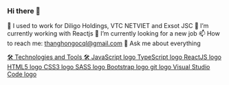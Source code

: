### Hi there 👋

📅 I used to work for Diligo Holdings, VTC NETVIET and Exsot JSC
🌱 I’m currently working with Reactjs
🔭 I’m currently looking for a new job
📫 How to reach me: thanghongocql@gmail.com
💬 Ask me about everything

[🛠 Technologies and Tools 🛠
JavaScript logo   TypeScript logo   ReactJS logo   HTML5 logo   CSS3 logo   SASS logo   Bootstrap logo   git logo   Visual Studio Code logo
](https://github.com/nguyenduong1803#-technologies-and-tools-)
